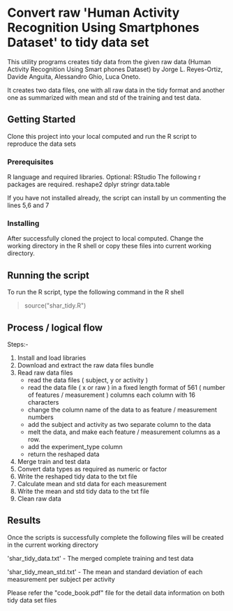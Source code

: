 # Convert raw 'Human Activity Recognition Using Smartphones Dataset' to tidy data set

This utility programs creates tidy data from the given raw data (Human Activity Recognition Using Smart phones Dataset)
by Jorge L. Reyes-Ortiz, Davide Anguita, Alessandro Ghio, Luca Oneto.

It creates two data files, one with all raw data in the tidy format and another one as summarized with mean and std 
of the training and test data.

## Getting Started

Clone this project into your local computed and run the R script to reproduce the data sets

### Prerequisites

R language and required libraries. Optional: RStudio
The following r packages are required.
   reshape2
   dplyr
   stringr
   data.table
   
If you have not installed already, the script can install by un commenting the lines 5,6 and 7   


### Installing

After successfully cloned the project to local computed.
Change the working directory in the R shell or 
copy these files into current working directory.

## Running the script

To run the R script, type the following command in the R shell

> source("shar_tidy.R")


## Process / logical flow
 Steps:-
   1. Install and load libraries 
   2. Download and extract the raw data files bundle
   3. Read raw data files
       * read the data files ( subject, y or activity )
       * read the data file ( x or raw ) in a fixed length format 
          of 561 ( number of features / measurement ) columns
          each column with 16 characters
       * change the column name of the data to as feature / measurement numbers
       * add the subject and activity as two separate column to the data
       * melt the data, and make each feature / measurement columns as a row.
       * add the experiment_type column
       * return the reshaped data
   4. Merge train and test data
   5. Convert data types as required as numeric or factor
   6. Write the reshaped tidy data to the txt file 
   7. Calculate mean and std data for each measurement
   8. Write the mean and std tidy data to the txt file 
   9. Clean raw data


## Results

Once the scripts is successfully complete the following files will be created in the
current working directory

'shar_tidy_data.txt' - The merged complete training and test data

'shar_tidy_mean_std.txt' - The mean and standard deviation of each measurement per subject per activity

Please refer the "code_book.pdf" file for the detail data information on both tidy data set files